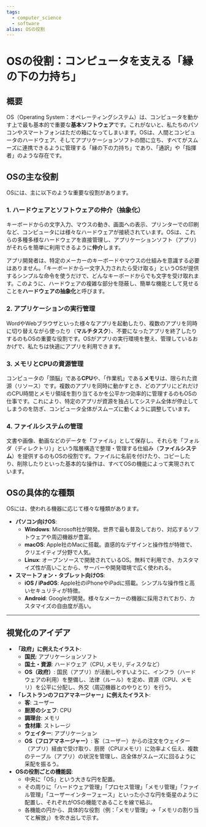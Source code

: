 ```yaml
---
tags:
  - computer_science
  - software
alias: OSの役割
---
```


# OSの役割：コンピュータを支える「縁の下の力持ち」

## 概要

OS（Operating System：オペレーティングシステム）は、コンピュータを動かす上で最も基本的で重要な**基本ソフトウェア**です。これがないと、私たちのパソコンやスマートフォンはただの箱になってしまいます。OSは、人間とコンピュータのハードウェア、そしてアプリケーションソフトの間に立ち、すべてがスムーズに連携できるように管理する「縁の下の力持ち」であり、「通訳」や「指揮者」のような存在です。

## OSの主な役割

OSには、主に以下のような重要な役割があります。

### 1. ハードウェアとソフトウェアの仲介（抽象化）

キーボードからの文字入力、マウスの動き、画面への表示、プリンターでの印刷など、コンピュータには様々なハードウェアが接続されています。OSは、これらの多種多様なハードウェアを直接管理し、アプリケーションソフト（アプリ）がそれらを簡単に利用できるように**仲介**します。

アプリ開発者は、特定のメーカーのキーボードやマウスの仕組みを意識する必要はありません。「キーボードから一文字入力されたら受け取る」というOSが提供するシンプルな命令を使うだけで、どんなキーボードからでも文字を受け取れます。このように、ハードウェアの複雑な部分を隠蔽し、簡単な機能として見せることを**ハードウェアの抽象化**と呼びます。

### 2. アプリケーションの実行管理

WordやWebブラウザといった様々なアプリを起動したり、複数のアプリを同時に切り替えながら使ったり（**マルチタスク**）、不要になったアプリを終了したりするのもOSの重要な役割です。OSがアプリの実行環境を整え、管理しているおかげで、私たちは快適にアプリを利用できます。

### 3. メモリとCPUの資源管理

コンピュータの「頭脳」である**CPU**や、「作業机」である**メモリ**は、限られた資源（リソース）です。複数のアプリを同時に動かすとき、どのアプリにどれだけのCPU時間とメモリ領域を割り当てるかを公平かつ効率的に管理するのもOSの仕事です。これにより、特定のアプリが資源を独占してシステム全体が停止してしまうのを防ぎ、コンピュータ全体がスムーズに動くように調整しています。

### 4. ファイルシステムの管理

文書や画像、動画などのデータを「ファイル」として保存し、それらを「フォルダ（ディレクトリ）」という階層構造で整理・管理する仕組み（**ファイルシステム**）を提供するのもOSの役割です。ファイルに名前を付けたり、コピーしたり、削除したりといった基本的な操作は、すべてOSの機能によって実現されています。

## OSの具体的な種類

OSには、使われる機器に応じて様々な種類があります。

-   **パソコン向けOS**:
    -   **Windows**: Microsoft社が開発。世界で最も普及しており、対応するソフトウェアや周辺機器が豊富。
    -   **macOS**: Apple社のMacに搭載。直感的なデザインと操作性が特徴で、クリエイティブ分野で人気。
    -   **Linux**: オープンソースで開発されているOS。無料で利用でき、カスタマイズ性が高いことから、サーバーや開発環境で広く使われる。
-   **スマートフォン・タブレット向けOS**:
    -   **iOS / iPadOS**: Apple社のiPhoneやiPadに搭載。シンプルな操作性と高いセキュリティが特徴。
    -   **Android**: Googleが開発。様々なメーカーの機器に採用されており、カスタマイズの自由度が高い。

---

## 視覚化のアイデア

-   **「政府」に例えたイラスト**:
    -   **国民**: アプリケーションソフト
    -   **国土・資源**: ハードウェア（CPU, メモリ, ディスクなど）
    -   **OS（政府）**: 国民（アプリ）が活動しやすいように、インフラ（ハードウェアの利用）を整備し、法律（ルール）を定め、資源（CPU、メモリ）を公平に分配し、外交（周辺機器とのやりとり）を行う。
-   **「レストランのフロアマネージャー」に例えたイラスト**:
    -   **客**: ユーザー
    -   **厨房のシェフ**: CPU
    -   **調理台**: メモリ
    -   **食材庫**: ストレージ
    -   **ウェイター**: アプリケーション
    -   **OS（フロアマネージャー）**: 客（ユーザー）からの注文をウェイター（アプリ）経由で受け取り、厨房（CPU/メモリ）に効率よく伝え、複数のテーブル（アプリ）の状況を管理し、店全体がスムーズに回るように采配を振るう。
-   **OSの役割ごとの機能図**:
    -   中央に「OS」という大きな円を配置。
    -   その周りに「ハードウェア管理」「プロセス管理」「メモリ管理」「ファイル管理」「ユーザーインターフェース」といった小さな円を衛星のように配置し、それぞれがOSの機能であることを線で結ぶ。
    -   各機能の円から、具体的な役割（例：「メモリ管理」→「メモリの割り当てと解放」）を吹き出しで示す。
